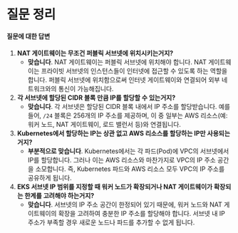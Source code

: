 # 질문 정리

#### 질문에 대한 답변

1. **NAT 게이트웨이는 무조건 퍼블릭 서브넷에 위치시키는거지?**
   * **맞습니다**. NAT 게이트웨이는 퍼블릭 서브넷에 위치해야 합니다. NAT 게이트웨이는 프라이빗 서브넷의 인스턴스들이 인터넷에 접근할 수 있도록 하는 역할을 합니다. 퍼블릭 서브넷에 위치함으로써 인터넷 게이트웨이와 연결되어 외부 네트워크와의 통신이 가능해집니다.
2. **각 서브넷에 할당된 CIDR 블록 만큼 IP를 할당할 수 있는거지?**
   * **맞습니다**. 각 서브넷은 할당된 CIDR 블록 내에서 IP 주소를 할당받습니다. 예를 들어, `/24` 블록은 256개의 IP 주소를 제공하며, 이 중 일부는 AWS 리소스(예: 워커 노드, NAT 게이트웨이, 로드 밸런서 등)와 연결됩니다.
3. **Kubernetes에서 할당하는 IP는 상관 없고 AWS 리소스를 할당하는 IP만 사용되는거지?**
   * **부분적으로 맞습니다**. Kubernetes에서는 각 파드(Pod)에 VPC의 서브넷에서 IP를 할당합니다. 그러나 이는 AWS 리소스와 마찬가지로 VPC의 IP 주소 공간을 소모합니다. 즉, Kubernetes 파드와 AWS 리소스 모두 VPC의 IP 주소를 공유하게 됩니다.
4. **EKS 서브넷 IP 범위를 지정할 때 워커 노드가 확장되거나 NAT 게이트웨이가 확장되는 한계를 고려해야 하는거지?**
   * **맞습니다**. 서브넷의 IP 주소 공간이 한정되어 있기 때문에, 워커 노드와 NAT 게이트웨이의 확장을 고려하여 충분한 IP 주소를 할당해야 합니다. 서브넷 내 IP 주소가 부족할 경우 새로운 노드나 파드를 추가할 수 없게 됩니다.

